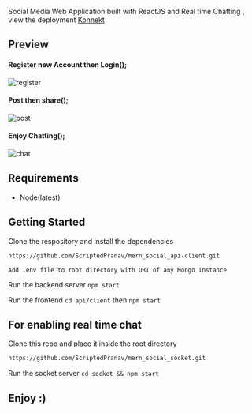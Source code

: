 Social Media Web Application built with ReactJS and Real time Chatting , view the deployment [Konnekt](https://konnekt-social.onrender.com/)

## Preview

#### Register new Account then Login();
![register](https://user-images.githubusercontent.com/86917061/198291945-a71afa67-5080-430e-9ac1-76eded3696d1.png)

#### Post then share();
![post](https://user-images.githubusercontent.com/86917061/198291974-63abb95f-0847-4b51-8629-79c16728494a.png)

#### Enjoy Chatting();
![chat](https://user-images.githubusercontent.com/86917061/198292000-454b9c21-cfff-4b9a-aae6-5867868c6253.png)
## Requirements

- Node(latest)

## Getting Started

Clone the respository and install the dependencies

```bash
https://github.com/ScriptedPranav/mern_social_api-client.git
```

`Add .env file to root directory with URI of any Mongo Instance`

Run the backend server `npm start`

Run the frontend `cd api/client` then `npm start`

## For enabling real time chat

Clone this repo and place it inside the root directory

```bash
https://github.com/ScriptedPranav/mern_social_socket.git
```

Run the socket server `cd socket && npm start`

## Enjoy :)
